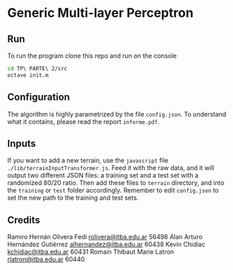 # Generic Multi-layer Perceptron

## Run

To run the program clone this repo and run on the console

```sh
cd TP\ PARTE\ 2/src
octave init.m
```

## Configuration

The algorithm is highly parametrized by the file `config.json`. To understand what it contains, please read the report `informe.pdf`.

## Inputs

If you want to add a new terrain, use the `javascript` file `./lib/terrainInputTransformer.js`. Feed it with the raw data, and it will output two different JSON files: a training set and a test set with a randomized 80/20 ratio. Then add these files to `terrain` directory, and into the `training` or `test` folder accordingly. Remember to edit `config.json` to set the new path to the training and test sets.

## Credits

Ramiro Hernán Olivera Fedi          	rolivera@itba.edu.ar                       56498
Alan Arturo Hernández Gutiérrez       alhernandez@itba.edu.ar                  	 60438
Kevin Chidiac                         kchidiac@itba.edu.ar                       60431
Romain Thibaut Marie Latron           rlatron@itba.edu.ar                        60440
